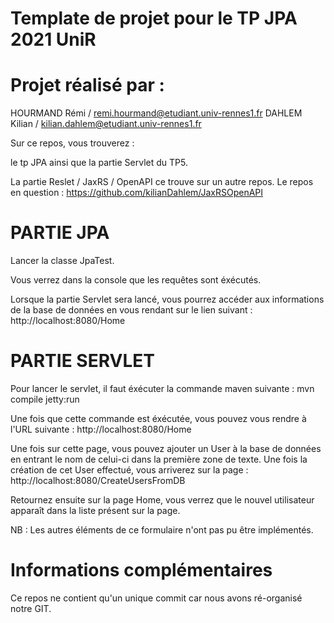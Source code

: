 # Template de projet pour le TP JPA 2021 UniR
# Projet réalisé par :

HOURMAND Rémi / remi.hourmand@etudiant.univ-rennes1.fr
DAHLEM Kilian / kilian.dahlem@etudiant.univ-rennes1.fr

Sur ce repos, vous trouverez :

le tp JPA ainsi que la partie Servlet du TP5.

La partie Reslet / JaxRS / OpenAPI ce trouve sur un autre repos.
Le repos en question : https://github.com/kilianDahlem/JaxRSOpenAPI

# PARTIE JPA

Lancer la classe JpaTest.

Vous verrez dans la console que les requêtes sont éxécutés.

Lorsque la partie Servlet sera lancé, vous pourrez accéder aux informations de la base de données en vous rendant sur le lien suivant :
http://localhost:8080/Home

# PARTIE SERVLET

Pour lancer le servlet, il faut éxécuter la commande maven suivante :
mvn compile jetty:run

Une fois que cette commande est éxécutée, vous pouvez vous rendre à l'URL suivante :
http://localhost:8080/Home

Une fois sur cette page, vous pouvez ajouter un User à la base de données en entrant le nom de celui-ci dans la première zone de texte.
Une fois la création de cet User effectué, vous arriverez sur la page : http://localhost:8080/CreateUsersFromDB

Retournez ensuite sur la page Home, vous verrez que le nouvel utilisateur apparaît dans la liste présent sur la page.

NB : Les autres éléments de ce formulaire n'ont pas pu être implémentés.

# Informations complémentaires

Ce repos ne contient qu'un unique commit car nous avons ré-organisé notre GIT.

